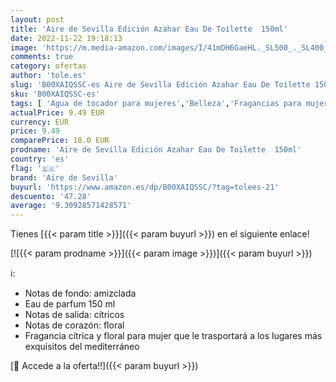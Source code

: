 ```yaml
---
layout: post
title: 'Aire de Sevilla Edición Azahar Eau De Toilette  150ml'
date: 2022-11-22 19:18:13
image: 'https://m.media-amazon.com/images/I/41mDH6GaeHL._SL500_._SL400_.jpg'
comments: true
category: ofertas
author: 'tole.es'
slug: 'B00XAIQSSC-es Aire de Sevilla Edición Azahar Eau De Toilette 150ml'
sku: 'B00XAIQSSC-es'
tags: [ 'Agua de tocador para mujeres','Belleza','Fragancias para mujeres','Perfumes y fragancias','aire de sevilla','de','eau','toilette','🇪🇸', ]
actualPrice: 9.49 EUR
currency: EUR
price: 9.49
comparePrice: 18.0 EUR
prodname: 'Aire de Sevilla Edición Azahar Eau De Toilette  150ml'
country: 'es'
flag: '🇪🇸'
brand: 'Aire de Sevilla'
buyurl: 'https://www.amazon.es/dp/B00XAIQSSC/?tag=tolees-21'
descuento: '47.28'
average: '9.30928571428571'
---
```


Tienes [{{< param title >}}]({{< param buyurl >}}) en el siguiente enlace!

[![{{< param prodname >}}]({{< param image >}})]({{< param buyurl >}})

ℹ️:

- Notas de fondo: amizclada
- Eau de parfum 150 ml
- Notas de salida: cítricos
- Notas de corazón: floral
- Fragancia cítrica y floral para mujer que le trasportará a los lugares más exquisitos del mediterráneo

[🛒 Accede a la oferta!!]({{< param buyurl >}})
